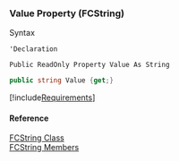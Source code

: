 ﻿### Value Property (FCString)

Syntax

```vbnet
'Declaration

Public ReadOnly Property Value As String
```

```csharp
public string Value {get;}
```

[!include[Requirements](../partials/requirements.md)]

#### Reference

[FCString Class](fcSDK~FChoice.Foundation.Clarify.DataObjects.FCString.md)  
[FCString Members](fcSDK~FChoice.Foundation.Clarify.DataObjects.FCString_members.md)